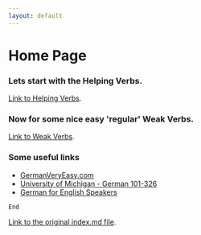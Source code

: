 ```yaml
---
layout: default
---
```


# Home Page



### Lets start with the Helping Verbs.

[Link to Helping Verbs](./helping-verbs.html).

### Now for some nice easy 'regular' Weak Verbs.

[Link to Weak Verbs](./weak-verbs.html).

### Some useful links

- [GermanVeryEasy.com](https://www.germanveryeasy.com)
- [University of Michigan - German 101-326](https://www.lsa.umich.edu/german/hmr/index.html)
- [German for English Speakers](http://germanforenglishspeakers.com/)


```
End
```

[Link to the original index.md file](./index-orig.html).
